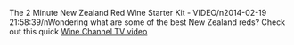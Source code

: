 The 2 Minute New Zealand Red Wine Starter Kit - VIDEO/n2014-02-19 21:58:39/nWondering what are some of the best New Zealand reds? Check out this quick [Wine Channel TV video](\"http://www.youtube.com/user/WineChannelTV/featured\")